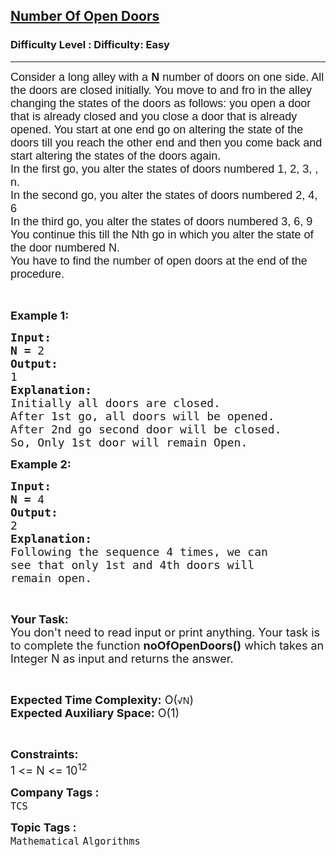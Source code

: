 <h2><a href="https://www.geeksforgeeks.org/problems/number-of-open-doors1552/1?page=7&status=unsolved&sortBy=accuracy">Number Of Open Doors</a></h2><h3>Difficulty Level : Difficulty: Easy</h3><hr><div class="problems_problem_content__Xm_eO"><p><span style="font-size:18px"><span style="font-family:arial,helvetica,sans-serif">Consider a long alley with a <strong>N</strong> number of doors on one side. All the doors are closed initially. You move to and fro in the alley changing the states of the doors as follows: you open a door that is already closed and you close a door that is already opened. You start at one end go on altering the state of the doors till you reach the other end and then you come back and start altering the states of the doors again.</span><br>
<span style="font-family:arial,helvetica,sans-serif">In the first go, you alter the states of doors numbered 1, 2, 3,  , n.</span><br>
<span style="font-family:arial,helvetica,sans-serif">In the second go, you alter the states of doors numbered 2, 4, 6</span><br>
<span style="font-family:arial,helvetica,sans-serif">In the third go, you alter the states of doors numbered 3, 6, 9 </span><br>
<span style="font-family:arial,helvetica,sans-serif">You continue this till the Nth go in which you alter the state of the door numbered N.</span><br>
<span style="font-family:arial,helvetica,sans-serif">You have to find the number of open doors at the end of the procedure.</span></span></p>

<p>&nbsp;</p>

<p><span style="font-size:18px"><strong>Example 1:</strong></span></p>

<pre><span style="font-size:18px"><strong>Input:
N =</strong> 2</span>
<span style="font-size:18px"><strong>Output:</strong></span>
<span style="font-size:18px">1</span>
<span style="font-size:18px"><strong>Explanation:</strong></span>
<span style="font-size:18px">Initially all doors are closed.
After 1st go, all doors will be opened.
After 2nd go second door will be closed.
So, Only 1st door will remain Open.</span></pre>

<p><span style="font-size:18px"><strong>Example 2:</strong></span></p>

<pre><span style="font-size:18px"><strong>Input:
N =</strong> 4</span>
<span style="font-size:18px"><strong>Output:</strong></span>
<span style="font-size:18px">2</span>
<span style="font-size:18px"><strong>Explanation:</strong></span>
<span style="font-size:18px">Following the sequence 4 times, we can
see that only 1st and 4th doors will
remain open.</span></pre>

<p>&nbsp;</p>

<p><span style="font-size:18px"><strong>Your Task:</strong><br>
You don't need to read input or print anything. Your task is to complete the function <strong>noOfOpenDoors()</strong> which takes an Integer N as input and returns the answer.</span></p>

<p>&nbsp;</p>

<p><span style="font-size:18px"><strong>Expected Time Complexity:</strong> O(</span>√N<span style="font-size:18px">)<br>
<strong>Expected Auxiliary Space:</strong> O(1)</span></p>

<p>&nbsp;</p>

<p><span style="font-size:18px"><strong>Constraints:</strong></span><br>
<span style="font-size:18px">1 &lt;= N &lt;= 10<sup>12</sup></span></p>
</div><p><span style=font-size:18px><strong>Company Tags : </strong><br><code>TCS</code>&nbsp;<br><p><span style=font-size:18px><strong>Topic Tags : </strong><br><code>Mathematical</code>&nbsp;<code>Algorithms</code>&nbsp;